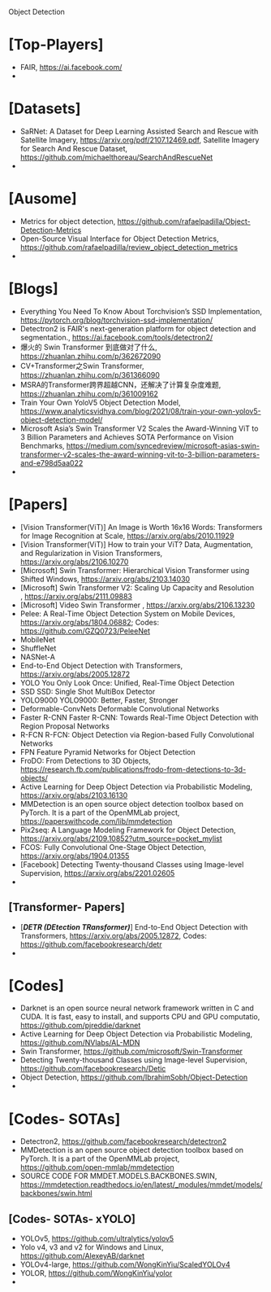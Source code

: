 Object Detection

# [Top-Players]
+ FAIR, https://ai.facebook.com/
+ 

# [Datasets]
+ SaRNet: A Dataset for Deep Learning Assisted Search and Rescue with Satellite Imagery, https://arxiv.org/pdf/2107.12469.pdf, Satellite Imagery for Search And Rescue Dataset, https://github.com/michaelthoreau/SearchAndRescueNet
+ 

# [Ausome]
+ Metrics for object detection, https://github.com/rafaelpadilla/Object-Detection-Metrics
+ Open-Source Visual Interface for Object Detection Metrics, https://github.com/rafaelpadilla/review_object_detection_metrics
+ 


# [Blogs]
+ Everything You Need To Know About Torchvision’s SSD Implementation, https://pytorch.org/blog/torchvision-ssd-implementation/
+ Detectron2 is FAIR's next-generation platform for object detection and segmentation., https://ai.facebook.com/tools/detectron2/
+ 爆火的 Swin Transformer 到底做对了什么, https://zhuanlan.zhihu.com/p/362672090
+ CV+Transformer之Swin Transformer, https://zhuanlan.zhihu.com/p/361366090
+ MSRA的Transformer跨界超越CNN，还解决了计算复杂度难题, https://zhuanlan.zhihu.com/p/361009162
+ Train Your Own YoloV5 Object Detection Model, https://www.analyticsvidhya.com/blog/2021/08/train-your-own-yolov5-object-detection-model/
+ Microsoft Asia’s Swin Transformer V2 Scales the Award-Winning ViT to 3 Billion Parameters and Achieves SOTA Performance on Vision Benchmarks, https://medium.com/syncedreview/microsoft-asias-swin-transformer-v2-scales-the-award-winning-vit-to-3-billion-parameters-and-e798d5aa022
+ 

# [Papers]
+ [Vision Transformer(ViT)] An Image is Worth 16x16 Words: Transformers for Image Recognition at Scale, https://arxiv.org/abs/2010.11929
+ [Vision Transformer(ViT)] How to train your ViT? Data, Augmentation, and Regularization in Vision Transformers, https://arxiv.org/abs/2106.10270
+ [Microsoft] Swin Transformer: Hierarchical Vision Transformer using Shifted Windows, https://arxiv.org/abs/2103.14030
+ [Microsoft] Swin Transformer V2: Scaling Up Capacity and Resolution , https://arxiv.org/abs/2111.09883
+ [Microsoft] Video Swin Transformer ,  https://arxiv.org/abs/2106.13230
+ Pelee: A Real-Time Object Detection System on Mobile Devices, https://arxiv.org/abs/1804.06882; Codes: https://github.com/GZQ0723/PeleeNet
+ MobileNet
+ ShuffleNet
+ NASNet-A
+ End-to-End Object Detection with Transformers, https://arxiv.org/abs/2005.12872
+ YOLO You Only Look Once: Unified, Real-Time Object Detection
+ SSD SSD: Single Shot MultiBox Detector
+ YOLO9000 YOLO9000: Better, Faster, Stronger
+ Deformable-ConvNets Deformable Convolutional Networks 
+ Faster R-CNN Faster R-CNN: Towards Real-Time Object Detection with Region Proposal Networks
+ R-FCN R-FCN: Object Detection via Region-based Fully Convolutional Networks
+ FPN Feature Pyramid Networks for Object Detection 
+ FroDO: From Detections to 3D Objects, https://research.fb.com/publications/frodo-from-detections-to-3d-objects/
+ Active Learning for Deep Object Detection via Probabilistic Modeling, https://arxiv.org/abs/2103.16130
+ MMDetection is an open source object detection toolbox based on PyTorch. It is a part of the OpenMMLab project, https://paperswithcode.com/lib/mmdetection
+ Pix2seq: A Language Modeling Framework for Object Detection, https://arxiv.org/abs/2109.10852?utm_source=pocket_mylist
+ FCOS: Fully Convolutional One-Stage Object Detection, https://arxiv.org/abs/1904.01355
+ [Facebook] Detecting Twenty-thousand Classes using Image-level Supervision, https://arxiv.org/abs/2201.02605
+ 

## [Transformer- Papers]
+ [***DETR (DEtection TRansformer)***] End-to-End Object Detection with Transformers, https://arxiv.org/abs/2005.12872, Codes: https://github.com/facebookresearch/detr
+ 

# [Codes]
+ Darknet is an open source neural network framework written in C and CUDA. It is fast, easy to install, and supports CPU and GPU computatio, https://github.com/pjreddie/darknet
+ Active Learning for Deep Object Detection via Probabilistic Modeling, https://github.com/NVlabs/AL-MDN
+ Swin Transformer, https://github.com/microsoft/Swin-Transformer
+ Detecting Twenty-thousand Classes using Image-level Supervision, https://github.com/facebookresearch/Detic
+ Object Detection, https://github.com/IbrahimSobh/Object-Detection
+ 

# [Codes- SOTAs]
+ Detectron2, https://github.com/facebookresearch/detectron2
+ MMDetection is an open source object detection toolbox based on PyTorch. It is a part of the OpenMMLab project, https://github.com/open-mmlab/mmdetection
+ SOURCE CODE FOR MMDET.MODELS.BACKBONES.SWIN, https://mmdetection.readthedocs.io/en/latest/_modules/mmdet/models/backbones/swin.html


## [Codes- SOTAs- xYOLO]
+ YOLOv5, https://github.com/ultralytics/yolov5
+ Yolo v4, v3 and v2 for Windows and Linux, https://github.com/AlexeyAB/darknet
+ YOLOv4-large, https://github.com/WongKinYiu/ScaledYOLOv4
+ YOLOR, https://github.com/WongKinYiu/yolor
+ 


